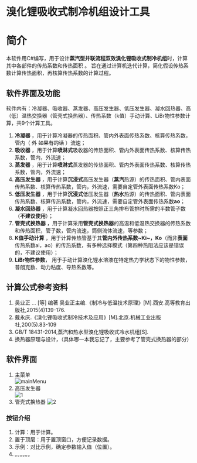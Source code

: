 溴化锂吸收式制冷机组设计工具
============================

# 简介

本软件用C#编写，用于设计**蒸汽型并联流程双效溴化锂吸收式制冷机组**时，计算其中各部件的传热系数和传热面积 。 旨在通过计算机迭代计算，简化假设传热系数计算传热面积，再核算传热系数的计算过程。

## 软件界面及功能

软件内有：冷凝器、吸收器、蒸发器、高压发生器、低压发生器、凝水回热器、高（低）温热交换器（管壳式换热器）、传热系数（k值）手动计算、LiBr物性参数计算，共9个计算工具。

 1. **冷凝器** ，用于计算冷凝器的传热面积、管内外表面传热系数、核算传热系数，管内（ ~~外~~ ~~如果有的话~~ ）流速；
 2. **吸收器** ，用于计算**喷淋式**吸收器的传热面积、管内外表面传热系数、核算传热系数，管内，外流速；
 3. **蒸发器** ，用于计算**喷淋式**蒸发器的传热面积、管内外表面传热系数、核算传热系数，管内，外流速；
 4. **高压发生器** ，用于计算**沉浸式**高压发生器（**蒸汽**热源）的传热面积、管内表面传热系数、核算传热系数，管内，外流速，需要自定管外表面传热系数Ko；
 5. **低压发生器** ，用于计算**沉浸式**低压发生器（**热水**热源）的传热面积、管内表面传热系数、核算传热系数，管内，外流速，需要自定管外表面传热系数**ao**；
 6. **凝水回热器** ，用于计算凝水回热器按照正三角排布管排时所需的半数管子数（**不建议使用**）；
 7. **管壳式换热器** ，用于计算采用**管壳式换热器**的高温和低温热交换器的传热系数和传热面积，管子数，管内流速，筒侧流体流速，等参数；
 8. **K值手动计算** ，用于计算传热管基于其**管内外传热系数~Ki~，Ko**（而非**表面**传热系数ai，ao）的传热系数，有多种选择模式（第四种热阻法应该是错误的，不建议使用）；
 9. **LiBr物性参数**， 用于手动计算溴化锂水溶液在特定热力学状态下的物性参数，普朗克数、动力粘度、导热系数等。
   ## 计算公式参考资料
  1. 吴业正 ... [等] 编著 吴业正主编.《制冷与低温技术原理》[M].西安.高等教育出版社,2015(4)139-176.
  2. 戴永庆.《溴化锂吸收式制冷技术及应用》[M].北京.机械工业出版社,200(5).83-109
  3. GB/T 18431-2014,蒸汽和热水型溴化锂吸收式冷水机组[S].
  4. 换热器原理与设计，（具体哪一本我忘记了，主要参考了管壳式换热器的部分）

## 软件界面
1. 主菜单  
![mainMenu](https://github.com/user-attachments/assets/8e16a694-72dd-46f5-98e6-889e43cba849#pic_center)
2. 高压发生器  
![1](https://github.com/user-attachments/assets/a8a26829-0585-4b33-b7d1-f7a4ef595b7a#pic_center)  
3.  管壳式换热器
![2](https://github.com/user-attachments/assets/a07814d1-d717-4392-add1-9776702a1195)

### 按钮介绍
1. 计算：用于计算。
2. 置于顶层：用于置顶窗口，方便记录数据。
3. 示例：对比示例，确定参数输入值（位置）。
4. 。。。。。。

